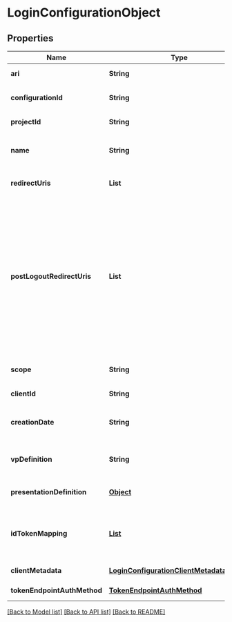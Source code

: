 # LoginConfigurationObject

## Properties

| Name                        | Type                                                                                    | Description                                                                                                                                                                                                     | Notes                        |
| --------------------------- | --------------------------------------------------------------------------------------- | --------------------------------------------------------------------------------------------------------------------------------------------------------------------------------------------------------------- | ---------------------------- |
| **ari**                     | **String**                                                                              | Configuration ari                                                                                                                                                                                               | [default to null]            |
| **configurationId**         | **String**                                                                              | Configuration id                                                                                                                                                                                                | [optional] [default to null] |
| **projectId**               | **String**                                                                              | Project id                                                                                                                                                                                                      | [default to null]            |
| **name**                    | **String**                                                                              | User defined login configuration name                                                                                                                                                                           | [default to null]            |
| **redirectUris**            | **List**                                                                                | OAuth 2.0 Redirect URIs                                                                                                                                                                                         | [optional] [default to null] |
| **postLogoutRedirectUris**  | **List**                                                                                | Post Logout Redirect URIs, Used to redirect the user&#39;s browser to a specified URL after the logout process is complete. Must match the domain, port, scheme of at least one of the registered redirect URIs | [optional] [default to null] |
| **scope**                   | **String**                                                                              | OAuth 2.0 Client Scope                                                                                                                                                                                          | [optional] [default to null] |
| **clientId**                | **String**                                                                              | OAuth 2.0 Client ID                                                                                                                                                                                             | [default to null]            |
| **creationDate**            | **String**                                                                              | OAuth 2.0 Client Creation Date                                                                                                                                                                                  | [default to null]            |
| **vpDefinition**            | **String**                                                                              | VP definition in JSON stringify format                                                                                                                                                                          | [default to null]            |
| **presentationDefinition**  | [**Object**](.md)                                                                       | Presentation Definition                                                                                                                                                                                         | [optional] [default to null] |
| **idTokenMapping**          | [**List**](IdTokenMapping_inner.md)                                                     | Fields name/path mapping between the vp_token and the id_token                                                                                                                                                  | [default to null]            |
| **clientMetadata**          | [**LoginConfigurationClientMetadataOutput**](LoginConfigurationClientMetadataOutput.md) |                                                                                                                                                                                                                 | [default to null]            |
| **tokenEndpointAuthMethod** | [**TokenEndpointAuthMethod**](TokenEndpointAuthMethod.md)                               |                                                                                                                                                                                                                 | [default to null]            |

[[Back to Model list]](../README.md#documentation-for-models) [[Back to API list]](../README.md#documentation-for-api-endpoints) [[Back to README]](../README.md)
